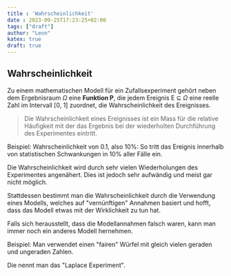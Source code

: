 ```yaml
---
title : 'Wahrscheinlichkeit'
date : 2023-09-25T17:23:25+02:00
tags: ["draft"]
author: "Leon"
katex: true
draft: true
---
```


## Wahrscheinlichkeit

Zu einem mathematischen Modell für ein Zufallsexperiment gehört neben dem Ergebnisraum $\Omega$ eine **Funktion P**, die jedem
Ereignis E $\subseteq$ $\Omega$ eine reelle Zahl im Intervall [0, 1] zuordnet, die Wahrscheinlichkeit des Ereignisses.

> Die Wahrscheinlichkeit eines Ereignisses ist ein Mass für die relative Häufigkeit mit der das Ergebnis bei der wiederholten Durchführung des Experimentes eintritt.

Beispiel: Wahrscheinlichkeit von 0.1, also 10%: So tritt das Ereignis innerhalb von statistischen Schwankungen in 10% aller Fälle ein.

Die Wahrscheinlichkeit wird durch sehr vielen Wiederholungen des Experimentes angenähert. Dies ist jedoch sehr aufwändig und meist gar nicht möglich.

Stattdessen bestimmt man die Wahrscheinlichkeit durch die Verwendung eines Modells, welches auf "vernünftigen" Annahmen basiert und hofft, dass das Modell etwas mit der Wirklichkeit zu tun hat.

Falls sich herausstellt, dass die Modellannahmen falsch waren, kann man immer noch ein anderes Modell hernehmen.

Beispiel: Man verwendet einen "fairen" Würfel mit gleich vielen geraden und ungeraden Zahlen.

Die nennt man das "Laplace Experiment".
